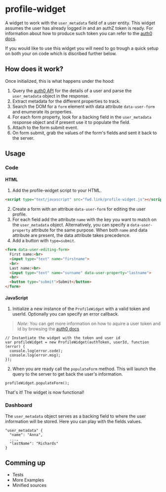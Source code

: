 # profile-widget

A widget to work with the `user_metadata` field of a user entity. This widget assumes the user has already logged in and an authZ token is ready. For information about how to produce such token you can refer to the [auth0 docs](https://auth0.com/docs).

If you would like to use this widget you will need to go trough a quick setup on both your on code which is discribed further below.

## How does it work?
Once initialized, this is what happens under the hood:

1. Query the [auth0 API](https://auth0.com/docs/api/v2) for the details of a user and parse the `user_metadata` object in the response. 
2. Extract metadata for the different properties to track.
3. Search the DOM for a `form` element with data attribute `data-user-form` and enumerate its properties.
4. For each form property, look for a backing field in the `user_metadata` response object and if present use it to populate the field.
5. Attach to the form submit event.
5. On form submit, grab the values of the form's fields and sent it back to the server.

## Usage
### Code
#### HTML

1. Add the profile-widget script to your HTML.

``` HTML
<script type="text/javascript" src="fwd.link/profile-widget.js"></script>
```

2. Create a form with an attribue `data-user-form` for editing the user profile. 
3. For each field add the attribute `name` with the key you want to match on the `user_metadata` object. Alternatively, you can specify a `data-user-property` attribute for the same purpose. When both `name` and data attribute are present, the data attribute takes precedence.
5. Add a button with `type=submit`.

``` HTML
<form data-user-editing-form>
  First name:<br>
  <input type="text" name="firstname">
  <br>
  Last name:<br>
  <input type="text" name="surname" data-user-property="lastname">
  <br>
  <button type="submit">Submit</button>
</form>
```

#### JavaScript

1. Initialize a new instance of the `ProfileWidget` with a valid token and userId. Optionally you can specify an error callback.

> *Note:* You can get more information on how to aquire a user token and id by browsing the [auth0 docs](https://auth0.com/docs)

``` JS
// Instantiate the widget with the token and user id
var profileWidget = new ProfileWidget(authToken, userId, function (error) {
  console.log(error.code);
  console.log(error.msg);
});
```

2. When you are ready call the `populateForm` method. This will launch the query to the server to get back the user's information.

``` JS
profileWidget.populateForm();
```

That's it! The widget is now functional! 

### Dashboard
The  `user_metadata` object serves as a backing field to where the user information will be stored. Here you can play with the fields values.

``` JS
"user_metadata" {
  "name": "Anna",
  ...,
  "lastName": "Richards"
}
```

## Comming up
* Tests
* More Examples
* Minified sources
